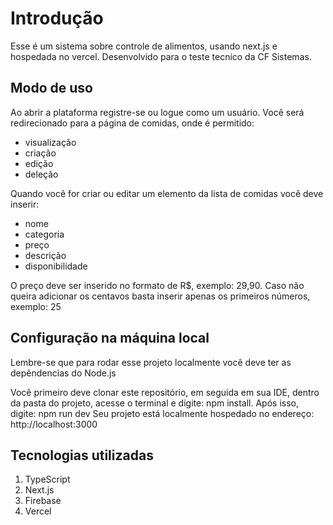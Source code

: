 # Introdução
Esse é um sistema sobre controle de alimentos, usando next.js e hospedada no vercel. Desenvolvido para o teste tecnico da CF Sistemas. 

## Modo de uso
Ao abrir a plataforma registre-se ou logue como um usuário. Você será redirecionado para a página de comidas, onde é permitido: 

- visualização 
- criação 
- edição 
- deleção

Quando você for criar ou editar um elemento da lista de comidas você deve inserir:

- nome
- categoria
- preço 
- descrição 
- disponibilidade

O preço deve ser inserido no formato de R$, exemplo: 29,90. Caso não queira adicionar os centavos basta inserir apenas os primeiros números, exemplo: 25

## Configuração na máquina local
Lembre-se que para rodar esse projeto localmente você deve ter as depêndencias do Node.js

Você primeiro deve clonar este repositório, em seguida em sua IDE, dentro da pasta do projeto, acesse o terminal e digite: npm install. 
Após isso, digite: npm run dev 
Seu projeto está localmente hospedado no endereço: http://localhost:3000

## Tecnologias utilizadas 
1. TypeScript
2. Next.js 
3. Firebase 
4. Vercel

##